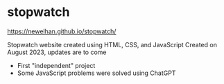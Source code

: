 # stopwatch
https://newelhan.github.io/stopwatch/

Stopwatch website created using HTML, CSS, and JavaScript
Created on August 2023, updates are to come

- First "independent" project
- Some JavaScript problems were solved using ChatGPT
